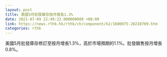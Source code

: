 ```yaml
---
layout: post
title: 美國5月批發庫存按月增長1.3%
date: 2021-07-09 22:49:22.000000000 +08:00
link: https://news.rthk.hk/rthk/ch/component/k2/1600075-20210709.htm
categories: rthk
---
```


美國5月批發庫存修訂至按月增長1.3%，高於市場預期的1.1%。批發銷售按月增長0.8%。

